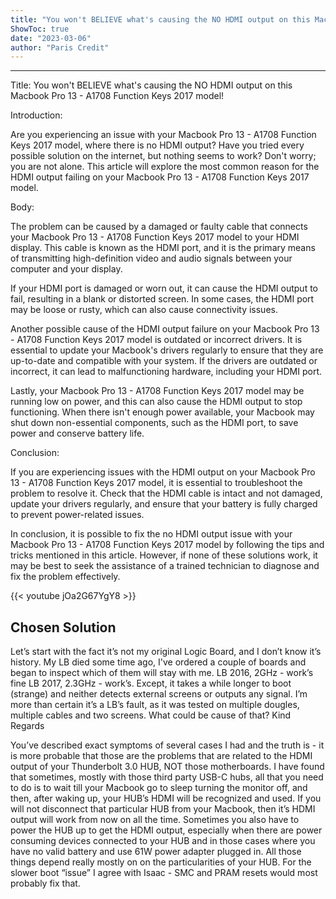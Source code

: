 ```yaml
---
title: "You won't BELIEVE what's causing the NO HDMI output on this Macbook Pro 13 - A1708 Function Keys 2017 model!"
ShowToc: true 
date: "2023-03-06"
author: "Paris Credit"
---
```

*****
Title: You won't BELIEVE what's causing the NO HDMI output on this Macbook Pro 13 - A1708 Function Keys 2017 model!

Introduction:

Are you experiencing an issue with your Macbook Pro 13 - A1708 Function Keys 2017 model, where there is no HDMI output? Have you tried every possible solution on the internet, but nothing seems to work? Don't worry; you are not alone. This article will explore the most common reason for the HDMI output failing on your Macbook Pro 13 - A1708 Function Keys 2017 model.

Body:

The problem can be caused by a damaged or faulty cable that connects your Macbook Pro 13 - A1708 Function Keys 2017 model to your HDMI display. This cable is known as the HDMI port, and it is the primary means of transmitting high-definition video and audio signals between your computer and your display.

If your HDMI port is damaged or worn out, it can cause the HDMI output to fail, resulting in a blank or distorted screen. In some cases, the HDMI port may be loose or rusty, which can also cause connectivity issues.

Another possible cause of the HDMI output failure on your Macbook Pro 13 - A1708 Function Keys 2017 model is outdated or incorrect drivers. It is essential to update your Macbook's drivers regularly to ensure that they are up-to-date and compatible with your system. If the drivers are outdated or incorrect, it can lead to malfunctioning hardware, including your HDMI port.

Lastly, your Macbook Pro 13 - A1708 Function Keys 2017 model may be running low on power, and this can also cause the HDMI output to stop functioning. When there isn't enough power available, your Macbook may shut down non-essential components, such as the HDMI port, to save power and conserve battery life.

Conclusion:

If you are experiencing issues with the HDMI output on your Macbook Pro 13 - A1708 Function Keys 2017 model, it is essential to troubleshoot the problem to resolve it. Check that the HDMI cable is intact and not damaged, update your drivers regularly, and ensure that your battery is fully charged to prevent power-related issues.

In conclusion, it is possible to fix the no HDMI output issue with your Macbook Pro 13 - A1708 Function Keys 2017 model by following the tips and tricks mentioned in this article. However, if none of these solutions work, it may be best to seek the assistance of a trained technician to diagnose and fix the problem effectively.

{{< youtube jOa2G67YgY8 >}} 



## Chosen Solution
 Let’s start with the fact it’s not my original Logic Board, and I don’t know it’s history. My LB died some time ago, I've ordered a couple of boards and began to inspect which of them will stay with me.
LB 2016, 2GHz - work’s fine
LB 2017, 2.3GHz - work’s. Except, it takes a while longer to boot (strange) and neither detects external screens or outputs any signal.
I’m more than certain it’s a LB’s fault, as it was tested on multiple dougles, multiple cables and two screens. What could be cause of that?
Kind Regards

 You’ve described exact symptoms of several cases I had and the truth is - it is more probable that those are the problems that are related to the HDMI output of your Thunderbolt 3.0 HUB, NOT those motherboards.
I have found that sometimes, mostly with those third party USB-C hubs, all that you need to do is to wait till your Macbook go to sleep turning the monitor off, and then, after waking up, your HUB’s HDMI will be recognized and used. If you will not disconnect that particular HUB from your Macbook, then it’s HDMI output will work from now on all the time. Sometimes you also have to power the HUB up to get the HDMI output, especially when there are power consuming devices connected to your HUB and in those cases where you have no valid battery and use 61W power adapter plugged in. All those things depend really mostly on on the particularities of your HUB.
For the slower boot “issue” I agree with Isaac - SMC and PRAM resets would most probably fix that.





